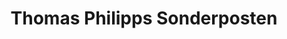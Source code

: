 ---
title: "Thomas Philipps Sonderposten"
url: /gross-kiesow/thomas-philipps-sonderposten/
shop: Kramladen
---